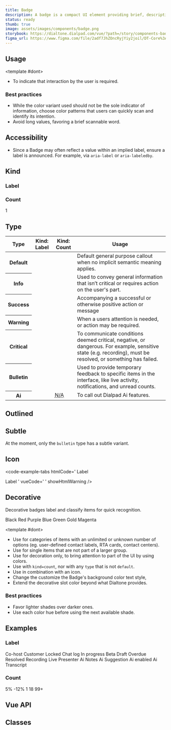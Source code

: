```yaml
---
title: Badge
description: A badge is a compact UI element providing brief, descriptive information about an element and its surrounding context. It is terse, ideally one word.
status: ready
thumb: true
image: assets/images/components/badge.png
storybook: https://dialtone.dialpad.com/vue/?path=/story/components-badge--default
figma_url: https://www.figma.com/file/2adf7JhZOncRyjYiy2joil/DT-Core%3A-Components-7?node-id=8914%3A21227&viewport=656%2C314%2C0.55&t=xHutRjwo1o5zMTgT-11
---
```


<code-well-header>
  <dt-stack direction="row" gap="400" class="d-ai-center">
    <dt-badge text="Label" />
    <dt-badge kind="count" text="1" />
  </dt-stack>
</code-well-header>

<!-- <component-combinator component-name="DtBadge" /> -->

## Usage

<dialtone-usage>
<template #do>

- To flag and draw awareness to a specific element or feature of focus. For example, something is unique about that separates it from other like content.
- As a notification system with minimal footprint.
</template>

<template #dont>

- To indicate that interaction by the user is required.
</template>

</dialtone-usage>

### Best practices

- While the color variant used should not be the sole indicator of information, choose color patterns that users can quickly scan and identify its intention.
- Avoid long values, favoring a brief scannable word.

## Accessibility

- Since a Badge may often reflect a value within an implied label, ensure a label is announced. For example, via `aria-label` or `aria-labeledby`.

## Kind

### Label

<code-well-header bgclass="d-bgc-primary">
  <dt-badge text="Label" />
</code-well-header>

<code-example-tabs
htmlCode='
<span class="d-badge"><span class="d-badge__label">Label</span></span>'
vueCode='
<dt-badge text="Label" />
'
showHtmlWarning />

### Count

<code-well-header bgclass="d-bgc-primary">
  <span class="d-badge d-badge--count"><span class="d-badge__label">1</span></span>
</code-well-header>

<code-example-tabs
htmlCode='
<span class="d-badge d-badge--count"><span class="d-badge__label">1</span></span>'
vueCode='
<dt-badge kind="count" text="1" />
'
showHtmlWarning />

## Type

<table class="d-table dialtone-doc-table d-mb16">
  <thead>
    <tr>
      <th>Type</th>
      <th class="d-ws-nowrap">Kind: <span class="d-fw-normal">Label</span></th>
      <th class="d-ws-nowrap">Kind: <span class="d-fw-normal">Count</span></th>
      <th>Usage</th>
    </tr>
  </thead>
  <tbody>
    <tr>
      <th class="d-ta-left">Default</th>
      <td>
        <dt-badge text="Label" />
      </td>
      <td>
        <dt-badge kind="count" text="1" />
      </td>
      <td>Default general purpose callout when no implicit semantic meaning applies.</td>
    </tr>
    <tr>
      <th class="d-ta-left">Info</th>
      <td>
        <dt-badge type="info" text="Label" />
      </td>
      <td>
        <dt-badge kind="count" type="info" text="2" />
      </td>
      <td>Used to convey general information that isn’t critical or requires action on the user's part.</td>
    </tr>
    <tr>
      <th class="d-ta-left">Success</th>
      <td>
        <dt-badge type="success" text="Label" />
      </td>
      <td>
        <dt-badge kind="count" type="success" text="3" />
      </td>
      <td>Accompanying a successful or otherwise positive action or message</td>
    </tr>
    <tr>
      <th class="d-ta-left">Warning</th>
      <td>
        <dt-badge type="warning" text="Label" />
      </td>
      <td>
        <dt-badge kind="count" type="warning" text="4" />
      </td>
      <td>When a users attention is needed, or action may be required.</td>
    </tr>
    <tr>
      <th class="d-ta-left">Critical</th>
      <td>
        <dt-badge type="critical" text="Label" />
      </td>
      <td>
        <dt-badge kind="count" type="critical" text="5" />
      </td>
      <td>To communicate conditions deemed critical, negative, or dangerous. For example, sensitive state (e.g. recording), must be resolved, or something has failed.</td>
    </tr>
    <tr>
      <th class="d-ta-left">Bulletin</th>
      <td>
        <dt-badge type="bulletin" text="Label" />
      </td>
      <td>
        <dt-badge kind="count" type="bulletin" text="6" />
      </td>
      <td>Used to provide temporary feedback to specific items in the interface, like live activity, notifications, and unread counts. </td>
    </tr>
    <tr>
      <th class="d-ta-left">Ai</th>
      <td>
        <dt-badge type="ai" text="Label" kind="label" icon-left="dialpad-ai"/>
      </td>
      <td><abbr class="d-fc-black-400 d-td-none d-fs-100" title="Not applicable">N/A</abbr></td>
      <td>To call out Dialpad Ai features.</td>
    </tr>
  </tbody>
</table>

<code-example-tabs
htmlCode='
<span class="d-badge"><span class="d-badge__label">Label</span></span>
<span class="d-badge d-badge--info"><span class="d-badge__label">Label</span></span>
<span class="d-badge d-badge--success"><span class="d-badge__label">Label</span></span>
<span class="d-badge d-badge--warning"><span class="d-badge__label">Label</span></span>
<span class="d-badge d-badge--critical"><span class="d-badge__label">Label</span></span>
<span class="d-badge d-badge--bulletin"><span class="d-badge__label">Label</span></span>
<span class="d-badge d-badge--ai">
  <span class="d-badge__icon-left">
    <dt-icon name="lightning-bolt" size="200" />
  </span>
  <span class="d-badge__label">Label</span>
</span>
<span class="d-badge d-badge--count"><span class="d-badge__label">1</span></span>
<span class="d-badge d-badge--count d-badge--info"><span class="d-badge__label">2</span></span>
<span class="d-badge d-badge--count d-badge--success"><span class="d-badge__label">3</span></span>
<span class="d-badge d-badge--count d-badge--warning"><span class="d-badge__label">4</span></span>
<span class="d-badge d-badge--count d-badge--critical"><span class="d-badge__label">5</span></span>
<span class="d-badge d-badge--count d-badge--bulletin"><span class="d-badge__label">6</span></span>
'
vueCode='
<dt-badge kind="label" text="Label" />
<dt-badge type="info" kind="label" text="Label" />
<dt-badge type="success" kind="label" text="Label" />
<dt-badge type="warning" kind="label" text="Label" />
<dt-badge type="critical" kind="label" text="Label" />
<dt-badge type="bulletin" kind="label" text="Label" />
<dt-badge type="ai" text="Label" kind="label" icon-left="dialpad-ai" />
<dt-badge type="default" text="1" kind="count" />
<dt-badge type="info" text="2" kind="count" />
<dt-badge type="success" text="3" kind="count" />
<dt-badge type="warning" text="4" kind="count" />
<dt-badge type="critical" text="5" kind="count" />
<dt-badge type="bulletin" text="6" kind="count" />
'
showHtmlWarning />

## Outlined

<code-well-header bgclass="d-bgc-primary">
  <dt-stack direction="row" gap="400">
    <dt-badge text="Label" outlined />
    <dt-badge text="Label" type="info" outlined />
    <dt-badge text="Label" type="success" outlined />
    <dt-badge text="Label" type="warning" outlined />
    <dt-badge text="Label" type="critical" outlined />
    <dt-badge text="1" kind="count" outlined />
    <dt-badge text="1" type="info" kind="count" outlined />
    <dt-badge text="1" type="success" kind="count" outlined />
    <dt-badge text="1" type="warning" kind="count" outlined />
    <dt-badge text="1" type="critical" kind="count" outlined />
  </dt-stack>
</code-well-header>

<code-example-tabs
htmlCode='
<span class="d-badge d-badge--outlined"><span class="d-badge__label">Label</span></span>
<span class="d-badge d-badge--info d-badge--outlined"><span class="d-badge__label">Label</span></span>
<span class="d-badge d-badge--success d-badge--outlined"><span class="d-badge__label">Label</span></span>
<span class="d-badge d-badge--warning d-badge--outlined"><span class="d-badge__label">Label</span></span>
<span class="d-badge d-badge--critical d-badge--outlined"><span class="d-badge__label">Label</span></span>
<span class="d-badge d-badge--count d-badge--outlined"><span class="d-badge__label">1</span></span>
<span class="d-badge d-badge--info d-badge--count d-badge--outlined"><span class="d-badge__label">1</span></span>
<span class="d-badge d-badge--success d-badge--count d-badge--outlined"><span class="d-badge__label">1</span></span>
<span class="d-badge d-badge--warning d-badge--count d-badge--outlined"><span class="d-badge__label">1</span></span>
<span class="d-badge d-badge--critical d-badge--count d-badge--outlined"><span class="d-badge__label">1</span></span>
'
vueCode='
<dt-badge text="Label" outlined />
<dt-badge text="Label" type="info" outlined />
<dt-badge text="Label" type="success" outlined />
<dt-badge text="Label" type="warning" outlined />
<dt-badge text="Label" type="critical" outlined />
<dt-badge text="1" kind="count" outlined />
<dt-badge text="1" type="info" kind="count" outlined />
<dt-badge text="1" type="success" kind="count" outlined />
<dt-badge text="1" type="warning" kind="count" outlined />
<dt-badge text="1" type="critical" kind="count" outlined />
'
showHtmlWarning />

## Subtle

At the moment, only the `bulletin` type has a subtle variant.

<code-well-header>
  <dt-stack direction="row" gap="400">
    <dt-badge text="Label" type="bulletin" subtle />
    <dt-badge text="Label" type="bulletin" subtle outlined />
    <dt-badge text="1" type="bulletin" subtle kind="count" />
    <dt-badge text="1" type="bulletin" subtle kind="count" outlined />
  </dt-stack>
</code-well-header>

<code-example-tabs
htmlCode='
<span class="d-badge d-badge--bulletin d-badge--subtle"><span class="d-badge__label">Label</span></span>
<span class="d-badge d-badge--bulletin d-badge--subtle d-badge--outlined"><span class="d-badge__label">Label</span></span>
<span class="d-badge d-badge--bulletin d-badge--subtle d-badge--count"><span class="d-badge__label">1</span></span>
<span class="d-badge d-badge--bulletin d-badge--subtle d-badge--count d-badge--outlined"><span class="d-badge__label">1</span></span>
'
vueCode='
<dt-badge text="Label" type="bulletin" subtle />
<dt-badge text="Label" type="bulletin" subtle outlined />
<dt-badge text="1" type="bulletin" subtle kind="count" />
<dt-badge text="1" type="bulletin" subtle kind="count" outlined />
'
showHtmlWarning />

## Icon

<code-well-header bgclass="d-bgc-primary">
  <dt-stack direction="row" gap="400">
    <dt-badge type="default" text="Label" kind="label" icon-left="lightning-bolt"/>
    <dt-badge type="default" text="Label" kind="label" icon-right="lightning-bolt"/>
  </dt-stack>
</code-well-header>

<code-example-tabs
htmlCode='
<span class="d-badge">
  <span class="d-badge__icon-left">
    <dt-icon name="lightning-bolt" size="200" />
  </span>
  <span class="d-badge__label">Label</span>
</span>

<span class="d-badge">
  <span class="d-badge__label">Label</span>
  <span class="d-badge__icon-right">
    <dt-icon name="lightning-bolt" size="200" />
  </span>
</span>
'
vueCode='
<dt-badge type="default" text="Label" kind="label" icon-left="lightning-bolt"/>
<dt-badge type="default" text="Label" kind="label" icon-right="lightning-bolt"/>
'
showHtmlWarning />

## Decorative

Decorative badges label and classify items for quick recognition.

<code-well-header bgclass="d-bgc-primary">
  <dt-stack direction="row" gap="500" class="d-ai-baseline">
    <dt-stack gap="500">
      <span class="d-label--md-compact">Black</span>
      <dt-badge text="Label" decoration="black-400" />
      <dt-badge text="Label" decoration="black-500" />
      <dt-badge text="Label" decoration="black-900" />
    </dt-stack>
    <dt-stack gap="500">
      <span class="d-label--md-compact">Red</span>
      <dt-badge text="Label" decoration="red-200" />
      <dt-badge text="Label" decoration="red-300" />
      <dt-badge text="Label" decoration="red-400" />
    </dt-stack>
    <dt-stack gap="500">
      <span class="d-label--md-compact">Purple</span>
      <dt-badge text="Label" decoration="purple-200" />
      <dt-badge text="Label" decoration="purple-300" />
      <dt-badge text="Label" decoration="purple-400" />
      <dt-badge text="Label" decoration="purple-500" />
    </dt-stack>
    <dt-stack gap="500">
      <span class="d-label--md-compact">Blue</span>
      <dt-badge text="Label" decoration="blue-200" />
      <dt-badge text="Label" decoration="blue-300" />
      <dt-badge text="Label" decoration="blue-400" />
    </dt-stack>
    <dt-stack gap="500">
      <span class="d-label--md-compact">Green</span>
      <dt-badge text="Label" decoration="green-300" />
      <dt-badge text="Label" decoration="green-400" />
      <dt-badge text="Label" decoration="green-500" />
    </dt-stack>
    <dt-stack gap="500">
      <span class="d-label--md-compact">Gold</span>
      <dt-badge text="Label" decoration="gold-300" />
      <dt-badge text="Label" decoration="gold-400" />
      <dt-badge text="Label" decoration="gold-500" />
    </dt-stack>
    <dt-stack gap="500">
      <span class="d-label--md-compact">Magenta</span>
      <dt-badge text="Label" decoration="magenta-200" />
      <dt-badge text="Label" decoration="magenta-300" />
      <dt-badge text="Label" decoration="magenta-400" />
    </dt-stack>
  </dt-stack>
</code-well-header>

<code-example-tabs
htmlCode='
<span class="d-badge d-badge--decorate-{$color}">
  <span class="d-badge__decorative"></span>
  <span class="d-badge__label">Label</span>
</span>
'
vueCode='
<dt-badge text="Label" decoration="black-400" />
<dt-badge text="Label" decoration="black-500" />
<dt-badge text="Label" decoration="black-900" />
<dt-badge text="Label" decoration="red-200" />
<dt-badge text="Label" decoration="red-300" />
<dt-badge text="Label" decoration="red-400" />
<dt-badge text="Label" decoration="purple-200" />
<dt-badge text="Label" decoration="purple-300" />
<dt-badge text="Label" decoration="purple-400" />
<dt-badge text="Label" decoration="purple-500" />
<dt-badge text="Label" decoration="blue-200" />
<dt-badge text="Label" decoration="blue-300" />
<dt-badge text="Label" decoration="blue-400" />
<dt-badge text="Label" decoration="green-300" />
<dt-badge text="Label" decoration="green-400" />
<dt-badge text="Label" decoration="green-500" />
<dt-badge text="Label" decoration="gold-300" />
<dt-badge text="Label" decoration="gold-400" />
<dt-badge text="Label" decoration="gold-500" />
<dt-badge text="Label" decoration="magenta-200" />
<dt-badge text="Label" decoration="magenta-300" />
<dt-badge text="Label" decoration="magenta-400" />
'
showHtmlWarning />

<dialtone-usage>
<template #do>

- Use for categories of items with a limited number of options (eg. call categories, AI moments).
</template>

<template #dont>

- Use for categories of items with an unlimited or unknown number of options (eg. user-defined contact labels, RTA cards, contact centers).
- Use for single items that are not part of a larger group.
- Use for decoration only, to bring attention to part of the UI by using colors.
- Use with `kind=count`, nor with any `type` that is not `default`.
- Use in combination with an icon.
- Change the customize the Badge's background color text style,
- Extend the decorative slot color beyond what Dialtone provides.
</template>

</dialtone-usage>

### Best practices

- Favor lighter shades over darker ones.
- Use each color hue before using the next available shade.

## Examples

### Label

<code-well-header bgclass="d-bgc-primary">
  <dt-stack gap="500">
    <dt-stack direction="row" gap="400">
      <span class="d-badge">Co-host</span>
      <span class="d-badge">Customer</span>
      <span class="d-badge">
        <span class="d-badge__icon-left">
          <dt-icon name="lock" size="200" />
        </span>
        <span class="d-badge__label">Locked</span>
      </span>
      <span class="d-badge">
        <span class="d-badge__icon-left">
          <dt-icon name="message" size="200" />
        </span>
        <span class="d-badge__label">Chat log</span>
      </span>
    </dt-stack>
    <dt-stack direction="row" gap="400">
      <span class="d-badge d-badge--info"><span class="d-badge__label">In progress</span></span>
      <span class="d-badge d-badge--info"><span class="d-badge__label">Beta</span></span>
      <span class="d-badge d-badge--info"><span class="d-badge__label">Draft</span></span>
    </dt-stack>
    <dt-stack direction="row" gap="400">
      <span class="d-badge d-badge--warning"><span class="d-badge__label">Overdue</span></span>
    </dt-stack>
    <dt-stack direction="row" gap="400">
      <span class="d-badge d-badge--success"><span class="d-badge__label">Resolved</span></span>
    </dt-stack>
    <dt-stack direction="row" gap="400">
      <span class="d-badge d-badge--critical">
        <span class="d-badge__icon-left">
          <dt-icon name="record-filled" size="200" />
        </span>
        <span class="d-badge__label">Recording</span>
      </span>
    </dt-stack>
    <dt-stack direction="row" gap="400">
      <span class="d-badge d-badge--bulletin"><span class="d-badge__label">Live</span></span>
      <span class="d-badge d-badge--bulletin"><span class="d-badge__label">Presenter</span></span>
    </dt-stack>
    <dt-stack direction="row" gap="400">
      <span class="d-badge d-badge--ai">
        <span class="d-badge__icon-left">
          <dt-icon name="dialpad-ai" size="200" />
        </span>
        <span class="d-vi-visible-sr">Ai</span>
        <span class="d-badge__label">Notes</span>
      </span>
      <span class="d-badge d-badge--ai">
        <span class="d-badge__icon-left">
          <dt-icon name="dialpad-ai" size="200" />
        </span>
        <span class="d-vi-visible-sr">Ai</span>
        <span class="d-badge__label">Suggestion</span>
      </span>
      <span class="d-badge d-badge--ai">
        <span class="d-badge__icon-left">
          <dt-icon name="dialpad-ai" size="200" />
        </span>
        <span class="d-vi-visible-sr">Ai</span>
        <span class="d-badge__label">enabled</span>
      </span>
      <span class="d-badge d-badge--ai">
        <span class="d-badge__icon-left">
          <dt-icon name="dialpad-ai" size="200" />
        </span>
        <span class="d-vi-visible-sr">Ai</span>
        <span class="d-badge__label">Transcript</span>
      </span>
    </dt-stack>
  </dt-stack>
</code-well-header>

### Count

<code-well-header bgclass="d-bgc-primary">
  <dt-stack gap="500">
    <dt-stack direction="row" gap="400">
      <span class="d-badge d-badge--count d-badge--success">
        <span class="d-badge__icon-left">
          <dt-icon name="arrow-up" size="200" />
        </span>
        <span class="d-badge__label">5%</span>
      </span>
    </dt-stack>
    <dt-stack direction="row" gap="400">
      <span class="d-badge d-badge--count d-badge--critical">
        <span class="d-badge__icon-left">
          <dt-icon name="arrow-down" size="200" />
        </span>
        <span class="d-badge__label">-12%</span>
      </span>
    </dt-stack>
    <dt-stack direction="row" gap="400">
      <span class="d-badge d-badge--count d-badge--bulletin"><span class="d-badge__label">1</span></span>
      <span class="d-badge d-badge--count d-badge--bulletin"><span class="d-badge__label">18</span></span>
      <span class="d-badge d-badge--count d-badge--bulletin"><span class="d-badge__label">99+</span></span>
    </dt-stack>
  </dt-stack>
</code-well-header>

## Vue API

<component-vue-api component-name="badge" />

## Classes

<component-class-table component-name="badge"></component-class-table>

<script setup>
  import { classes } from '@data/badge.json';
</script>
